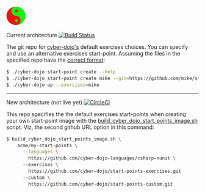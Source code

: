 
<img src="https://raw.githubusercontent.com/cyber-dojo/nginx/master/images/home_page_logo.png" alt="cyber-dojo yin/yang logo" width="50px" height="50px"/>

Current architecture
[![Build Status](https://travis-ci.org/cyber-dojo/start-points-exercises.svg?branch=master)](https://travis-ci.org/cyber-dojo/start-points-exercises)

The git repo for [cyber-dojo's](https://github.com/cyber-dojo/web)
default exercises choices.
You can specify and use an alternative exercises start-point.
Assuming the files in the specified repo have the
[correct format](http://blog.cyber-dojo.org/2016/08/creating-your-own-start-points.html):

```bash
$ ./cyber-dojo start-point create --help
$ ./cyber-dojo start-point create mike --git=https://github.com/mike/start-points-exercises.git
$ ./cyber-dojo up --exercises=mike
```

- - - -
New architecture (not live yet)
[![CircleCI](https://circleci.com/gh/cyber-dojo/start-points-exercises.svg?style=svg)](https://circleci.com/gh/cyber-dojo/start-points-exercises)

This repo specifies the the default exercises start-points when
creating your own start-point image with the
[build_cyber_dojo_start_points_image.sh](../build_cyber_dojo_start_point_image.sh)
script. Viz, the second github URL option in this command:

```bash
$ build_cyber_dojo_start_points_image.sh \
    acme/my-start-points \
      --languages \
        https://github.com/cyber-dojo-languages/csharp-nunit \      
      --exercises \
        https://github.com/cyber-dojo/start-points-exercises.git
      --custom \
        https://github.com/cyber-dojo/start-points-custom.git
```
